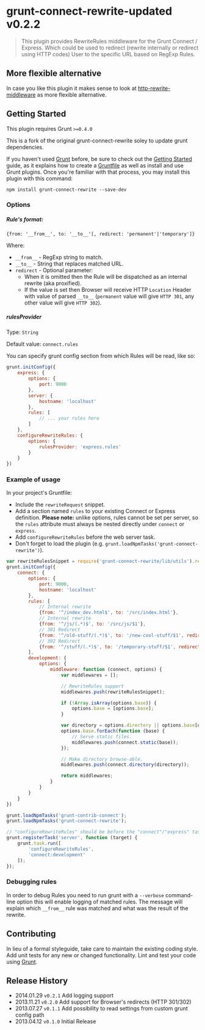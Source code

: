 # grunt-connect-rewrite-updated v0.2.2

> This plugin provides RewriteRules middleware for the Grunt Connect / Express.
> Which could be used to redirect (rewrite internally or redirect using HTTP codes) User to the specific URL based on RegExp Rules.

## More flexible alternative
In case you like this plugin it makes sense to look at [http-rewrite-middleware](https://github.com/viart/http-rewrite-middleware)
as more flexible alternative.

## Getting Started
This plugin requires Grunt `>=0.4.0`

This is a fork of the original grunt-connect-rewrite soley to update grunt dependencies.

If you haven't used [Grunt](http://gruntjs.com/) before, be sure to check out the [Getting Started](http://gruntjs.com/getting-started) guide, as it explains how to create a [Gruntfile](http://gruntjs.com/sample-gruntfile) as well as install and use Grunt plugins. Once you're familiar with that process, you may install this plugin with this command:

```shell
npm install grunt-connect-rewrite --save-dev
```

### Options

##### Rule's format:

`{from: '__from__', to: '__to__'[, redirect: 'permanent'|'temporary']}`

Where:
* `__from__` - RegExp string to match.
* `__to__` - String that replaces matched URL.
* `redirect` - Optional parameter:
    * When it is omitted then the Rule will be dispatched as an internal rewrite (aka proxified).
    * If the value is set then Browser will receive HTTP `Location` Header with value of parsed `__to__` (`permanent` value will give `HTTP 301`, any other value will give `HTTP 302`).

##### rulesProvider
Type: `String`

Default value: `connect.rules`

You can specify grunt config section from which Rules will be read, like so:

```js
grunt.initConfig({
    express: {
        options: {
            port: 9000
        },
        server: {
            hostname: 'localhost'
        },
        rules: [
            // ... your rules here
        ]
    },
    configureRewriteRules: {
        options: {
            rulesProvider: 'express.rules'
        }
    }
})
```

### Example of usage
In your project's Gruntfile:
* Include the `rewriteRequest` snippet.
* Add a section named `rules` to your existing Connect or Express definition.
    **Please note:** unlike options, rules cannot be set per server, so the `rules` attribute must always be nested directly under `connect` or `express`.
* Add `configureRewriteRules` before the web server task.
* Don't forget to load the plugin (e.g. `grunt.loadNpmTasks('grunt-connect-rewrite')`).

```js
var rewriteRulesSnippet = require('grunt-connect-rewrite/lib/utils').rewriteRequest;
grunt.initConfig({
    connect: {
        options: {
            port: 9000,
            hostname: 'localhost'
        },
        rules: [
            // Internal rewrite
            {from: '^/index_dev.html$', to: '/src/index.html'},
            // Internal rewrite
            {from: '^/js/(.*)$', to: '/src/js/$1'},
            // 301 Redirect
            {from: '^/old-stuff/(.*)$', to: '/new-cool-stuff/$1', redirect: 'permanent'},
            // 302 Redirect
            {from: '^/stuff/(.*)$', to: '/temporary-stuff/$1', redirect: 'temporary'}
        ],
        development: {
            options: {
                middleware: function (connect, options) {
                    var middlewares = [];

                    // RewriteRules support
                    middlewares.push(rewriteRulesSnippet);

                    if (!Array.isArray(options.base)) {
                        options.base = [options.base];
                    }

                    var directory = options.directory || options.base[options.base.length - 1];
                    options.base.forEach(function (base) {
                        // Serve static files.
                        middlewares.push(connect.static(base));
                    });

                    // Make directory browse-able.
                    middlewares.push(connect.directory(directory));

                    return middlewares;
                }
            }
        }
    }
})

grunt.loadNpmTasks('grunt-contrib-connect');
grunt.loadNpmTasks('grunt-connect-rewrite');

// "configureRewriteRules" should be before the "connect"/"express" task
grunt.registerTask('server', function (target) {
    grunt.task.run([
        'configureRewriteRules',
        'connect:development'
    ]);
});
```

### Debugging rules

In order to debug Rules you need to run grunt with a `--verbose` command-line option this will enable logging of matched rules.
The message will explain which `__from__` rule was matched and what was the result of the rewrite.

## Contributing
In lieu of a formal styleguide, take care to maintain the existing coding style. Add unit tests for any new or changed functionality. Lint and test your code using [Grunt](http://gruntjs.com/).

## Release History
* 2014.01.29 `v0.2.1` Add logging support
* 2013.11.21 `v0.2.0` Add support for Browser's redirects (HTTP 301/302)
* 2013.07.27 `v0.1.1` Add possibility to read settings from custom grunt config path
* 2013.04.12 `v0.1.0` Initial Release
